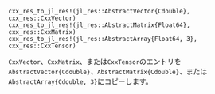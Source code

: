 ```
cxx_res_to_jl_res!(jl_res::AbstractVector{Cdouble}, cxx_res::CxxVector)
cxx_res_to_jl_res!(jl_res::AbstractMatrix{Float64}, cxx_res::CxxMatrix)
cxx_res_to_jl_res!(jl_res::AbstractArray{Float64, 3}, cxx_res::CxxTensor)
```

`CxxVector`、`CxxMatrix`、または`CxxTensor`のエントリを`AbstractVector{Cdouble}`、`AbstractMatrix{Cdouble}`、または`AbstractArray{Cdouble, 3}`にコピーします。

